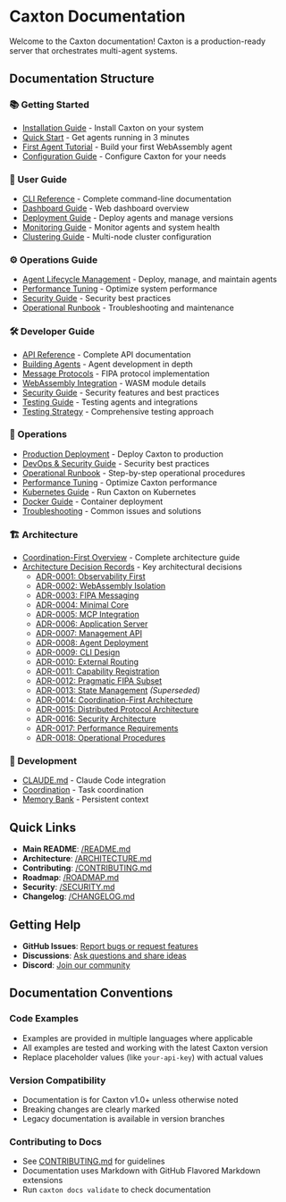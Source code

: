 # Caxton Documentation

Welcome to the Caxton documentation! Caxton is a production-ready server that
orchestrates multi-agent systems.

## Documentation Structure

### 📚 Getting Started

- [Installation Guide](getting-started/installation.md) - Install Caxton on your
  system
- [Quick Start](getting-started/quickstart.md) - Get agents running in 3 minutes
- [First Agent Tutorial](getting-started/first-agent.md) - Build your first
  WebAssembly agent
- [Configuration Guide](getting-started/configuration.md) - Configure Caxton for
  your needs

### 👤 User Guide

- [CLI Reference](user-guide/cli-reference.md) - Complete command-line
  documentation
- [Dashboard Guide](user-guide/dashboard.md) - Web dashboard overview
- [Deployment Guide](user-guide/deployment.md) - Deploy agents and manage
  versions
- [Monitoring Guide](user-guide/monitoring.md) - Monitor agents and system
  health
- [Clustering Guide](user-guide/clustering.md) - Multi-node cluster
  configuration

### ⚙️ Operations Guide

- [Agent Lifecycle Management](operations/agent-lifecycle-management.md) -
  Deploy, manage, and maintain agents
- [Performance Tuning](operations/performance-tuning.md) - Optimize system
  performance
- [Security Guide](operations/devops-security-guide.md) - Security best
  practices
- [Operational Runbook](operations/operational-runbook.md) - Troubleshooting and
  maintenance

### 🛠️ Developer Guide

- [API Reference](developer-guide/api-reference.md) - Complete API documentation
- [Building Agents](developer-guide/building-agents.md) - Agent development in
  depth
- [Message Protocols](developer-guide/message-protocols.md) - FIPA protocol
  implementation
- [WebAssembly Integration](developer-guide/wasm-integration.md) - WASM module
  details
- [Security Guide](developer-guide/security-guide.md) - Security features and
  best practices
- [Testing Guide](developer-guide/testing.md) - Testing agents and integrations
- [Testing Strategy](development/testing-strategy.md) - Comprehensive testing
  approach

### 🚀 Operations

- [Production Deployment](operations/production-deployment.md) - Deploy Caxton
  to production
- [DevOps & Security Guide](operations/devops-security-guide.md) - Security best
  practices
- [Operational Runbook](operations/operational-runbook.md) - Step-by-step
  operational procedures
- [Performance Tuning](operations/performance-tuning.md) - Optimize Caxton
  performance
- [Kubernetes Guide](operations/kubernetes.md) - Run Caxton on Kubernetes
- [Docker Guide](operations/docker.md) - Container deployment
- [Troubleshooting](operations/troubleshooting.md) - Common issues and solutions

### 🏗️ Architecture

- [Coordination-First Overview](architecture/coordination-first-overview.md) -
  Complete architecture guide
- [Architecture Decision Records](adr/) - Key architectural decisions
  - [ADR-0001: Observability First](adr/0001-observability-first-architecture.md)
  - [ADR-0002: WebAssembly Isolation](adr/0002-webassembly-for-agent-isolation.md)
  - [ADR-0003: FIPA Messaging](adr/0003-fipa-messaging-protocol.md)
  - [ADR-0004: Minimal Core](adr/0004-minimal-core-philosophy.md)
  - [ADR-0005: MCP Integration](adr/0005-mcp-for-external-tools.md)
  - [ADR-0006: Application Server](adr/0006-application-server-architecture.md)
  - [ADR-0007: Management API](adr/0007-management-api-design.md)
  - [ADR-0008: Agent Deployment](adr/0008-agent-deployment-model.md)
  - [ADR-0009: CLI Design](adr/0009-cli-tool-design.md)
  - [ADR-0010: External Routing](adr/0010-external-agent-routing-api.md)
  - [ADR-0011: Capability Registration](adr/0011-capability-registration-in-code.md)
  - [ADR-0012: Pragmatic FIPA Subset](adr/0012-pragmatic-fipa-subset.md)
  - [ADR-0013: State Management](adr/0013-state-management-architecture.md)
    *(Superseded)*
  - [ADR-0014: Coordination-First Architecture](adr/0014-coordination-first-architecture.md)
  - [ADR-0015: Distributed Protocol Architecture](adr/0015-distributed-protocol-architecture.md)
  - [ADR-0016: Security Architecture](adr/0016-security-architecture.md)
  - [ADR-0017: Performance Requirements](adr/0017-performance-requirements.md)
  - [ADR-0018: Operational Procedures](adr/0018-operational-procedures.md)

### 🔧 Development

- [CLAUDE.md](development/CLAUDE.md) - Claude Code integration
- [Coordination](development/coordination.md) - Task coordination
- [Memory Bank](development/memory-bank.md) - Persistent context

## Quick Links

- **Main README**: [/README.md](../README.md)
- **Architecture**: [/ARCHITECTURE.md](../ARCHITECTURE.md)
- **Contributing**: [/CONTRIBUTING.md](../CONTRIBUTING.md)
- **Roadmap**: [/ROADMAP.md](../ROADMAP.md)
- **Security**: [/SECURITY.md](../SECURITY.md)
- **Changelog**: [/CHANGELOG.md](../CHANGELOG.md)

## Getting Help

- **GitHub Issues**:
  [Report bugs or request features](https://github.com/caxton/caxton/issues)
- **Discussions**:
  [Ask questions and share ideas](https://github.com/caxton/caxton/discussions)
- **Discord**: [Join our community](https://discord.gg/caxton)

## Documentation Conventions

### Code Examples

- Examples are provided in multiple languages where applicable
- All examples are tested and working with the latest Caxton version
- Replace placeholder values (like `your-api-key`) with actual values

### Version Compatibility

- Documentation is for Caxton v1.0+ unless otherwise noted
- Breaking changes are clearly marked
- Legacy documentation is available in version branches

### Contributing to Docs

- See [CONTRIBUTING.md](../CONTRIBUTING.md) for guidelines
- Documentation uses Markdown with GitHub Flavored Markdown extensions
- Run `caxton docs validate` to check documentation
